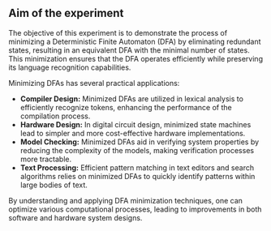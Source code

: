 <h2>Aim of the experiment</h2>
<p>The objective of this experiment is to demonstrate the process of minimizing a Deterministic Finite Automaton (DFA) by eliminating redundant states, resulting in an equivalent DFA with the minimal number of states. This minimization ensures that the DFA operates efficiently while preserving its language recognition capabilities.</p>

<p>Minimizing DFAs has several practical applications:</p>
<ul>
  <li><strong>Compiler Design:</strong> Minimized DFAs are utilized in lexical analysis to efficiently recognize tokens, enhancing the performance of the compilation process.</li>
  <li><strong>Hardware Design:</strong> In digital circuit design, minimized state machines lead to simpler and more cost-effective hardware implementations.</li>
  <li><strong>Model Checking:</strong> Minimized DFAs aid in verifying system properties by reducing the complexity of the models, making verification processes more tractable.</li>
  <li><strong>Text Processing:</strong> Efficient pattern matching in text editors and search algorithms relies on minimized DFAs to quickly identify patterns within large bodies of text.</li>
</ul>
<p>By understanding and applying DFA minimization techniques, one can optimize various computational processes, leading to improvements in both software and hardware system designs.</p>

